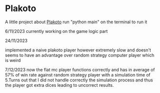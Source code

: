 # Plakoto
A little project about [Plakoto](https://en.wikipedia.org/wiki/Plakoto)
run "python main" on the terminal to run it

6/11/2023
currently working on the game logic part

24/11/2023

implemented a naive plakoto player however extremely slow and doesn't seems to have an advantage over random strategy computer player which is weird

7/12/2023
now the flat mc player functions correctly and has in average of 57% of win rate against random strategy player with a simulation time of 5.Turns out that I did not handle correctly the simulation process and thus the player got extra dices leading to uncorrect results. 
